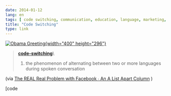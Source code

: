 ```yaml
---
date: 2014-01-12
lang: en
tags: [ code switching, communication, education, language, marketing, obama, people ]
title: "Code Switching"
type: link
---
```


[![Obama
Greeting](https://hugo.ferreira.cc/wp-content/uploads/2014/01/tumblr_mzal5hroNq1qz82meo1_400.gif){width="400"
height="296"}](http://en.wikipedia.org/wiki/Code-switching)

> **[code-switching](http://en.wikipedia.org/wiki/Code-switching)**\
> 1. the phenomenon of alternating between two or more languages during
> spoken conversation

(via [The REAL Real Problem with Facebook ∙ An A List Apart
Column](http://alistapart.com/column/the-real-real-problem-with-facebook)
)

[code
